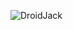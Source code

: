 ![DroidJack](https://github.com/yuankong666/Ultimate-RAT-Collection/assets/128066597/4b09b38f-20da-4720-b702-d09f784bf65f)
